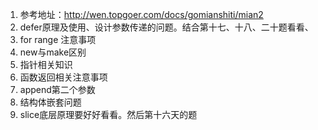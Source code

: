 1. 参考地址：http://wen.topgoer.com/docs/gomianshiti/mian2
2. defer原理及使用、设计参数传递的问题。结合第十七、十八、二十题看看、
3. for range 注意事项
4. new与make区别
5. 指针相关知识
6. 函数返回相关注意事项
7. append第二个参数
8. 结构体嵌套问题
9. slice底层原理要好好看看。然后第十六天的题